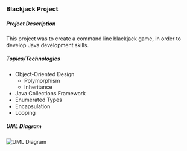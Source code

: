 ### Blackjack Project

##### Project Description
This project was to create a command line blackjack game, in order to develop Java development skills. 

##### Topics/Technologies
* Object-Oriented Design
  * Polymorphism
  * Inheritance
* Java Collections Framework
* Enumerated Types
* Encapsulation
* Looping

##### UML Diagram


![UML Diagram](https://github.com/markmahowald/BlackjackProject/blob/master/src/Blackjack%20UML.ucls) 
